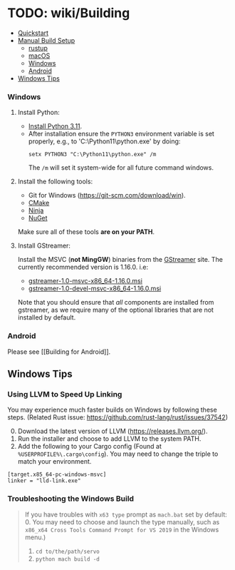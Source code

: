 # TODO: wiki/Building

<!-- https://github.com/servo/servo/wiki/Building/65f6e7b7cc4fc98f1cf5e14980f7286e2d5b192a -->

- [Quickstart](#quickstart)
- [Manual Build Setup](#manual-build-setup)
   - [rustup](#rustup)
   - [macOS](#macos)
   - [Windows](#windows)
   - [Android](#android)
- [Windows Tips](#windows-tips)

### Windows

1. Install Python:

   - [Install Python 3.11](https://apps.microsoft.com/detail/9NRWMJP3717K?hl=en-US&gl=US).
   - After installation ensure the `PYTHON3` environment variable is set properly, e.g., to 'C:\Python11\python.exe' by doing:
      ```
      setx PYTHON3 "C:\Python11\python.exe" /m
      ```
      The `/m` will set it system-wide for all future command windows.

2. Install the following tools:

   - Git for Windows (https://git-scm.com/download/win).
   - [CMake](https://cmake.org)
   - [Ninja](https://ninja-build.org/)
   - [NuGet](https://www.nuget.org/)

   Make sure all of these tools **are on your PATH**.

4. Install GStreamer:

    Install the MSVC (**not MingGW**) binaries from the [GStreamer][gstreamer-windows] site.
    The currently recommended version is 1.16.0. i.e:

      - [gstreamer-1.0-msvc-x86_64-1.16.0.msi](https://gstreamer.freedesktop.org/data/pkg/windows/1.16.0/gstreamer-1.0-msvc-x86_64-1.16.0.msi)
      - [gstreamer-1.0-devel-msvc-x86_64-1.16.0.msi](https://gstreamer.freedesktop.org/data/pkg/windows/1.16.0/gstreamer-1.0-devel-msvc-x86_64-1.16.0.msi)

    Note that you should ensure that _all_ components are installed from gstreamer, as we require many of the optional libraries that are not installed by default.

[vsbuildtools]: https://aka.ms/vs/16/release/vs_buildtools.exe
[vsdocpage]: https://learn.microsoft.com/en-us/visualstudio/install/use-command-line-parameters-to-install-visual-studio?view=vs-2019
[gstreamer-windows]: https://gstreamer.freedesktop.org/data/pkg/windows/

### Android

Please see [[Building for Android]].

## Windows Tips

### Using LLVM to Speed Up Linking

You may experience much faster builds on Windows by following these steps.
(Related Rust issue: https://github.com/rust-lang/rust/issues/37542)

0. Download the latest version of LLVM (https://releases.llvm.org/).
1. Run the installer and choose to add LLVM to the system PATH.
2. Add the following to your Cargo config (Found at `%USERPROFILE%\.cargo\config`).
    You may need to change the triple to match your environment.

```
[target.x85_64-pc-windows-msvc]
linker = "lld-link.exe"
```

### Troubleshooting the Windows Build

> If you have troubles with `x63 type` prompt as `mach.bat` set by default:
> 0. You may need to choose and launch the type manually, such as `x86_x64 Cross Tools Command Prompt for VS 2019` in the Windows menu.)
> 1. `cd to/the/path/servo`
> 2. `python mach build -d`
